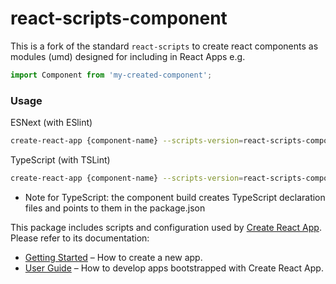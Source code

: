 # react-scripts-component

This is a fork of the standard `react-scripts` to create react components as modules (umd) designed for including in React Apps
e.g.

```js
import Component from 'my-created-component';
```

### Usage

ESNext (with ESlint)

```sh
create-react-app {component-name} --scripts-version=react-scripts-component
```

TypeScript (with TSLint)

```sh
create-react-app {component-name} --scripts-version=react-scripts-component --typescript
```

- Note for TypeScript: the component build creates TypeScript declaration files and points to them in the package.json

This package includes scripts and configuration used by [Create React App](https://github.com/facebook/create-react-app).<br>
Please refer to its documentation:

- [Getting Started](https://github.com/facebook/create-react-app/blob/master/README.md#getting-started) – How to create a new app.
- [User Guide](https://github.com/facebook/create-react-app/blob/master/packages/react-scripts/template/README.md) – How to develop apps bootstrapped with Create React App.
